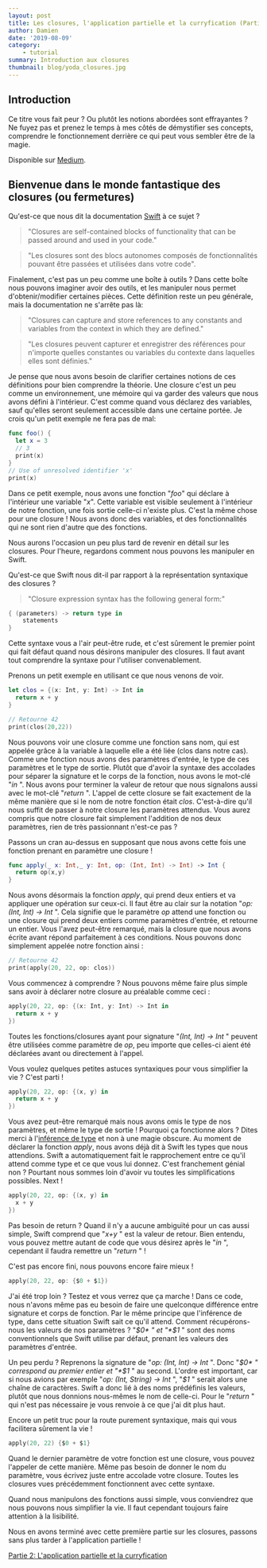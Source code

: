```yaml
---
layout: post
title: Les closures, l'application partielle et la curryfication (Partie 1/2) (Swift)
author: Damien
date: '2019-08-09'
category:
    - tutorial
summary: Introduction aux closures
thumbnail: blog/yoda_closures.jpg
---
```



## Introduction

Ce titre vous fait peur ? Ou plutôt les notions abordées sont effrayantes ?
Ne fuyez pas et prenez le temps à mes côtés de démystifier ses concepts, comprendre le fonctionnement derrière ce qui peut vous sembler être de la magie.

Disponible sur [Medium](https://medium.com/@dmorard1/fermeture-closure-application-partielle-et-curryfication-en-swift-partie-1-3-4c2c6f2bce67).

## Bienvenue dans le monde fantastique des closures (ou fermetures)

Qu'est-ce que nous dit la documentation [Swift](https://docs.swift.org/swift-book/LanguageGuide/Closures.html) à ce sujet ?

> "Closures are self-contained blocks of functionality that can be passed around and used in your code."

> "Les closures sont des blocs autonomes composés de fonctionnalités pouvant être passées et utilisées dans votre code".

Finalement, c'est pas un peu comme une boîte à outils ? Dans cette boîte nous pouvons imaginer avoir des outils, et les manipuler nous permet d'obtenir/modifier certaines pièces.
Cette définition reste un peu générale, mais la documentation ne s'arrête pas là:

> "Closures can capture and store references to any constants and variables from the context in which they are defined."

> "Les closures peuvent capturer et enregistrer des références pour n'importe quelles constantes ou variables du contexte dans laquelles elles sont définies."

Je pense que nous avons besoin de clarifier certaines notions de ces définitions pour bien comprendre la théorie.
Une closure c'est un peu comme un environnement, une mémoire qui va garder des valeurs que nous avons défini à l'intérieur.
C'est comme quand vous déclarez des variables, sauf qu'elles seront seulement accessible dans une certaine portée.
Je crois qu'un petit exemple ne fera pas de mal:

```swift
func foo() {
  let x = 3
  // 3
  print(x)
}
// Use of unresolved identifier 'x'
print(x)
```

Dans ce petit exemple, nous avons une fonction "*foo*" qui déclare à l'intérieur une variable "*x*".
Cette variable est visible seulement à l'intérieur de notre fonction, une fois sortie celle-ci n'existe plus.
C'est la même chose pour une closure !
Nous avons donc des variables, et des fonctionnalités qui ne sont rien d'autre que des fonctions.

Nous aurons l'occasion un peu plus tard de revenir en détail sur les closures.
Pour l'heure, regardons comment nous pouvons les manipuler en Swift.

Qu'est-ce que Swift nous dit-il par rapport à la représentation syntaxique des closures ?

> "Closure expression syntax has the following general form:"

```swift
{ (parameters) -> return type in
    statements
}
```

Cette syntaxe vous a l'air peut-être rude, et c'est sûrement le premier point qui fait défaut quand nous désirons manipuler des closures.
Il faut avant tout comprendre la syntaxe pour l'utiliser convenablement.

Prenons un petit exemple en utilisant ce que nous venons de voir.

```swift
let clos = {(x: Int, y: Int) -> Int in
  return x + y
}

// Retourne 42
print(clos(20,22))
```

Nous pouvons voir une closure comme une fonction sans nom, qui est appelée grâce à la variable à laquelle elle a été liée (clos dans notre cas).
Comme une fonction nous avons des paramètres d'entrée, le type de ces paramètres et le type de sortie.
Plutôt que d'avoir la syntaxe des accolades pour séparer la signature et le corps de la fonction, nous avons le mot-clé "*in* ".
Nous avons pour terminer la valeur de retour que nous signalons aussi avec le mot-clé "*return* ".
L'appel de cette closure se fait exactement de la même manière que si le nom de notre fonction était *clos*.
C'est-à-dire qu'il nous suffit de passer à notre closure les paramètres attendus.
Vous aurez compris que notre closure fait simplement l'addition de nos deux paramètres, rien de très passionnant n'est-ce pas ?

Passons un cran au-dessus en supposant que nous avons cette fois une fonction prenant en paramètre une closure !

```swift
func apply(_ x: Int,_ y: Int, op: (Int, Int) -> Int) -> Int {
  return op(x,y)
}
```

Nous avons désormais la fonction *apply*, qui prend deux entiers et va appliquer une opération sur ceux-ci.
Il faut être au clair sur la notation "*op: (Int, Int) -> Int* ".
Cela signifie que le paramètre *op* attend une fonction ou une closure qui prend deux entiers comme paramètres d'entrée, et retourne un entier.
Vous l'avez peut-être remarqué, mais la closure que nous avons écrite avant répond parfaitement à ces conditions.
Nous pouvons donc simplement appelée notre fonction ainsi :

```swift
// Retourne 42
print(apply(20, 22, op: clos))
```

Vous commencez à comprendre ?
Nous pouvons même faire plus simple sans avoir à déclarer notre closure au préalable comme ceci :

```swift
apply(20, 22, op: {(x: Int, y: Int) -> Int in
  return x + y
})
```

Toutes les fonctions/closures ayant pour signature "*(Int, Int) -> Int* " peuvent être utilisées comme paramètre de *op*, peu importe que celles-ci aient été déclarées avant ou directement à l'appel.

Vous voulez quelques petites astuces syntaxiques pour vous simplifier la vie ?
C'est parti !

```swift
apply(20, 22, op: {(x, y) in
  return x + y
})
```

Vous avez peut-être remarqué mais nous avons omis le type de nos paramètres, et même le type de sortie ! Pourquoi ça fonctionne alors ?
Dites merci à l'[inférence de type](https://fr.wikipedia.org/wiki/Inf%C3%A9rence_de_types) et non à une magie obscure.
Au moment de déclarer la fonction *apply*, nous avons déjà dit à Swift les types que nous attendions.
Swift a automatiquement fait le rapprochement entre ce qu'il attend comme type et ce que vous lui donnez. C'est franchement génial non ?
Pourtant nous sommes loin d'avoir vu toutes les simplifications possibles.
Next !

```swift
apply(20, 22, op: {(x, y) in
  x + y
})
```

Pas besoin de return ? Quand il n'y a aucune ambiguïté pour un cas aussi simple, Swift comprend que "*x+y* " est la valeur de retour. Bien entendu, vous pouvez mettre autant de code que vous désirez après le "*in* ", cependant il faudra remettre un "*return* " !

C'est pas encore fini, nous pouvons encore faire mieux !

```swift
apply(20, 22, op: {$0 + $1})
```

J'ai été trop loin ? Testez et vous verrez que ça marche !
Dans ce code, nous n'avons même pas eu besoin de faire une quelconque différence entre signature et corps de fonction.
Par le même principe que l'inférence de type, dans cette situation Swift sait ce qu'il attend.
Comment récupérons-nous les valeurs de nos paramètres ?
"*$0* " et "*$1* " sont des noms conventionnels que Swift utilise par défaut, prenant les valeurs des paramètres d'entrée.

Un peu perdu ? Reprenons la signature de "*op: (Int, Int) -> Int* ".
Donc "*$0* " correspond au premier entier et "*$1* " au second.
L'ordre est important, car si nous avions par exemple "*op: (Int, String) -> Int* ", "*$1* " serait alors une chaîne de caractères.
Swift a donc lié à des noms prédéfinis les valeurs, plutôt que nous donnions nous-mêmes le nom de celle-ci.
Pour le "*return* " qui n'est pas nécessaire je vous renvoie à ce que j'ai dit plus haut.

Encore un petit truc pour la route purement syntaxique, mais qui vous facilitera sûrement la vie !

```swift
apply(20, 22) {$0 + $1}
```

Quand le dernier paramètre de votre fonction est une closure, vous pouvez l'appeler de cette manière.
Même pas besoin de donner le nom du paramètre, vous écrivez juste entre accolade votre closure.
Toutes les closures vues précédemment fonctionnent avec cette syntaxe.

Quand nous manipulons des fonctions aussi simple, vous conviendrez que nous pouvons nous simplifier la vie.
Il faut cependant toujours faire attention à la lisibilité.

Nous en avons terminé avec cette première partie sur les closures, passons sans plus tarder
à l'application partielle !

[Partie 2: L'application partielle et la curryfication](../../../2019/08/10/partial-application-fr.html)
